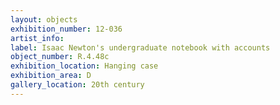 ```yaml
---
layout: objects
exhibition_number: 12-036
artist_info: 
label: Isaac Newton's undergraduate notebook with accounts
object_number: R.4.48c
exhibition_location: Hanging case
exhibition_area: D
gallery_location: 20th century 
---
```

